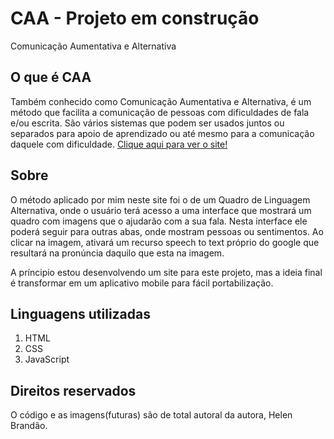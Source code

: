# CAA - Projeto em construção
Comunicação Aumentativa e Alternativa

<h2>O que é CAA</h2>
Também conhecido como Comunicação Aumentativa e Alternativa, é um método que facilita a comunicação de pessoas com dificuldades de fala e/ou escrita. São vários sistemas que podem ser usados juntos ou separados para apoio de aprendizado ou até mesmo para a comunicação daquele com dificuldade.
<a href="https://brandoline.github.io/CAA/">Clique aqui para ver o site!</a>

<h2>Sobre</h2>
<p>O método aplicado por mim neste site foi o de um <bold>Quadro de Linguagem Alternativa</bold>, onde o usuário terá acesso a uma interface que mostrará um quadro com imagens que o ajudarão com a sua fala. Nesta interface ele poderá seguir para outras abas, onde mostram pessoas ou sentimentos. Ao clicar na imagem, ativará um recurso speech to text próprio do google que resultará na pronúncia daquilo que esta na imagem.</p>

<p>A príncipio estou desenvolvendo um site para este projeto, mas a ideia final é transformar em um aplicativo mobile para fácil portabilização.</p>

<h2>Linguagens utilizadas</h2>
<ol>
  <li>HTML</li>
  <li>CSS</li>
  <li>JavaScript</li>
</ol>

<h2>Direitos reservados</h2>
<p>O código e as imagens(futuras) são de total autoral da autora, Helen Brandão.</p>
